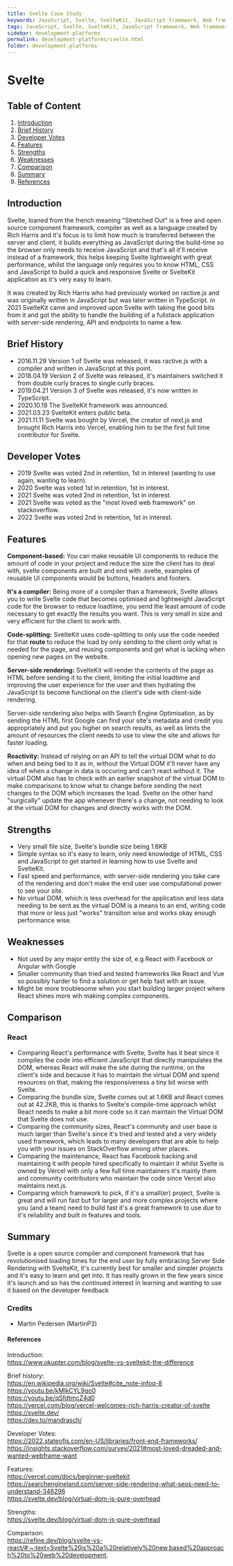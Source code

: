 ```yaml
---
title: Svelte Case Study
keywords: JavaScript, Svelte, SvelteKit, JavaScript framework, Web framework, Component framework
tags: JavaScript, Svelte, SvelteKit, JavaScript framework, Web framework, Component framework
sidebar: development-platforms
permalink: development-platforms/svelte.html
folder: development-platforms
---
```


# Svelte

## Table of Content

1. [Introduction](#introduction)
2. [Brief History](#brief-history)
3. [Developer Votes](#developer-votes)
4. [Features](#features)
5. [Strengths](#strengths)
6. [Weaknesses](#weaknesses)
7. [Comparison](#comparison)
8. [Summary](#summary)
9. [References](#references)

## Introduction

Svelte, loaned from the french meaning "Stretched Out" is a free and open source component framework, compiler as well as a language created by Rich Harris and it's focus is to limit how much is transferred between the server and client, it builds everything as JavaScript during the build-time so the browser only needs to receive JavaScript and that's all it'll receive instead of a framework, this helps keeping Svelte lightweight with great performance, whilst the language only requires you to know HTML, CSS and JavaScript to build a quick and responsive Svelte or SvelteKit application as it's very easy to learn.

It was created by Rich Harris who had previously worked on ractive.js and was originally written in JavaScript but was later written in TypeScript. in 2021 SvelteKit came and improved upon Svelte with taking the good bits from it and got the ability to handle the building of a fullstack application with server-side rendering, API and endpoints to name a few.

## Brief History

- 2016.11.29 Version 1 of Svelte was released, it was ractive.js with a compiler and written in JavaScript at this point.
- 2018.04.19 Version 2 of Svelte was released, it's maintainers switched it from double curly braces to single curly braces.
- 2019.04.21 Version 3 of Svelte was released, it's now written in TypeScript.
- 2020.10.19 The SvelteKit framework was announced.
- 2021.03.23 SvelteKit enters public beta.
- 2021.11.11 Svelte was bought by Vercel, the creator of next.js and brought Rich Harris into Vercel, enabling him to be the first full time contributor for Svelte.

## Developer Votes

- 2019 Svelte was voted 2nd in retention, 1st in interest (wanting to use again, wanting to learn).
- 2020 Svelte was voted 1st in retention, 1st in interest.
- 2021 Svelte was voted 2nd in retention, 1st in interest.
- 2021 Svelte was voted as the "most loved web framework" on stackoverflow.
- 2022 Svelte was voted 2nd in retention, 1st in interest.

## Features

**Component-based:** You can make reusable UI components to reduce the amount of code in your project and reduce the size the client has to deal with, svelte components are built and end with .svelte, examples of reusable UI components would be buttons, headers and footers.

**It's a compiler:** Being more of a compiler than a framework, Svelte allows you to write Svelte code that becomes optimised and lightweight JavaScript code for the browser to reduce loadtime, you send the least amount of code necessary to get exactly the results you want. This is very small in size and very efficient for the client to work with.

**Code-splitting:** SvelteKit uses code-splitting to only use the code needed for that **route** to reduce the load by only sending to the client only what is needed for the page, and reusing components and get what is lacking when opening new pages on the website.

**Server-side rendering:** SvelteKit will render the contents of the page as HTML before sending it to the client, limiting the initial loadtime and improving the user experience for the user and then hydrating the JavaScript to become functional on the client's side with client-side rendering.

Server-side rendering also helps with Search Engine Optimisation, as by sending the HTML first Google can find your site's metadata and credit you appropriately and put you higher on search results,
as well as limits the amount of resources the client needs to use to view the site and allows for faster loading.

**Reactivity:** Instead of relying on an API to tell the virtual DOM what to do when and being tied to it as in, without the Virtual DOM it'll never have any idea of when a change in data is occuring and can't react without it.
The virtual DOM also has to check with an earlier snapshot of the virtual DOM to make comparisons to know what to change before sending the next changes to the DOM which increases the load.
Svelte on the other hand "surgically" update the app whenever there's a change, not needing to look at the virtual DOM for changes and directly works with the DOM.

## Strengths

- Very small file size, Svelte's bundle size being 1.6KB
- Simple syntax so it's easy to learn, only need knowledge of HTML, CSS and JavaScript to get started in learning how to use Svelte and SvelteKit.
- Fast speed and performance, with server-side rendering you take care of the rendering and don't make the end user use computational power to see your site.
- No virtual DOM, which is less overhead for the application and less data needing to be sent as the virtual DOM is a means to an end, writing code that more or less just "works" transition wise and works okay enough performance wise.

## Weaknesses

- Not used by any major entity the size of, e.g React with Facebook or Angular with Google
- Smaller community than tried and tested frameworks like React and Vue so possibly harder to find a solution or get help fast with an issue.
- Might be more troublesome when you start building larger project where React shines more wih making complex components.

## Comparison

### React

- Comparing React's performance with Svelte, Svelte has it beat since it compiles the code into efficient JavaScript that directly manipulates the DOM, whereas React will make the site during the runtime, on the client's side and because it has to maintain the virtual DOM and spend resources on that, making the responsiveness a tiny bit worse with Svelte.
- Comparing the bundle size, Svelte comes out at 1.6KB and React comes out at 42.2KB, this is thanks to Svelte's compile-time approach whilst React needs to make a bit more code so it can maintain the Virtual DOM that Svelte does not use.
- Comparing the community sizes, React's community and user base is much larger than Svelte's since it's tried and tested and a very widely used framework, which leads to many developers that are able to help you with your issues on StackOverflow among other places.
- Comparing the maintenance, React has Facebook backing and maintaining it with people hired specifically to maintain it whilst Svelte is owned by Vercel with only a few full time maintainers it's mainly them and community contributors who maintain the code since Vercel also maintains next.js.
- Comparing which framework to pick, if it's a small(er) project, Svelte is great and will run fast but for larger and more complex projects where you (and a team) need to build fast it's a great framework to use due to it's reliability and built in features and tools.

## Summary

Svelte is a open source compiler and component framework that has revolutionised loading times for the end user by fully embracing Server Side Rendering with SvelteKit, it's currently best for smaller and simpler projects and it's easy to learn and get into.
It has really grown in the few years since it's launch and so has the continued interest in learning and wanting to use it based on the developer feedback

### Credits

- Martin Pedersen (MartinP3)

#### References

Introduction:</br>
https://www.okupter.com/blog/svelte-vs-sveltekit-the-difference

Brief history:</br>
https://en.wikipedia.org/wiki/Svelte#cite_note-infoq-8 </br>
https://youtu.be/kMlkCYL9qo0 </br>
https://youtu.be/qSfdtmcZ4d0 </br>
https://vercel.com/blog/vercel-welcomes-rich-harris-creator-of-svelte </br>
https://svelte.dev/ </br>
https://dev.to/mandrasch/ </br>

Developer Votes:</br>
https://2022.stateofjs.com/en-US/libraries/front-end-frameworks/ </br>
https://insights.stackoverflow.com/survey/2021#most-loved-dreaded-and-wanted-webframe-want </br>

Features:</br>
https://vercel.com/docs/beginner-sveltekit </br>
https://searchengineland.com/server-side-rendering-what-seos-need-to-understand-346296 </br>
https://svelte.dev/blog/virtual-dom-is-pure-overhead </br>

Strengths:</br>
https://svelte.dev/blog/virtual-dom-is-pure-overhead </br>

Comparison:</br>
https://refine.dev/blog/svelte-vs-react/#:~:text=Svelte%20is%20a%20relatively%20new,based%20approach%20to%20web%20development.
